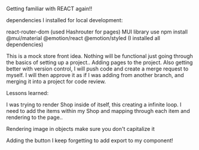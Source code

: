 Getting familiar with REACT again!!

dependencies I installed for local development:

react-router-dom (used Hashrouter for pages)
MUI library use npm install @mui/material @emotion/react @emotion/styled (I installed all dependencies)


This is a mock store front idea. Nothing will be functional just going through the basics of setting up a project.. Adding pages to the project. Also getting better with version control, I will push code and create a merge request to myself. I will then approve it as if I was adding from another branch, and merging it into a project for code review. 


Lessons learned:

I was trying to render Shop inside of itself, this creating a infinite loop. I need to add the items within my Shop and mapping through each item and rendering to the page..

Rendering image in objects make sure you don't capitalize it

Adding the button I keep forgetting to add export to my component!